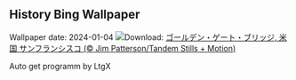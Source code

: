 ## History Bing Wallpaper
Wallpaper date: 2024-01-04
![](https://www.bing.com/th?id=OHR.GoldenGateLight_JA-JP2205373586_UHD.jpg&w=1000)Download: [ゴールデン・ゲート・ブリッジ, 米国 サンフランシスコ (© Jim Patterson/Tandem Stills + Motion)](https://www.bing.com/th?id=OHR.GoldenGateLight_JA-JP2205373586_UHD.jpg)

Auto get programm by LtgX
